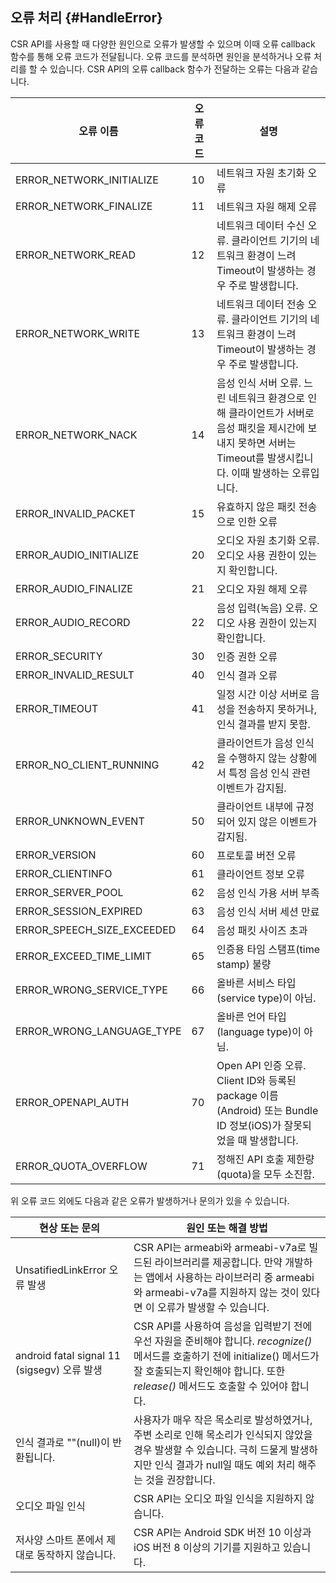 ## 오류 처리 {#HandleError}
 CSR API를 사용할 때 다양한 원인으로 오류가 발생할 수 있으며 이때 오류 callback 함수를 통해 오류 코드가 전달됩니다. 오류 코드를 분석하면 원인을 분석하거나 오류 처리를 할 수 있습니다. CSR API의 오류 callback 함수가 전달하는 오류는 다음과 같습니다.

| 오류 이름                  | 오류 코드 | 설명                                       |
|--------------------------|--------|--------------------------------------------|
| ERROR_NETWORK_INITIALIZE | 10 | 네트워크 자원 초기화 오류                |
| ERROR_NETWORK_FINALIZE   | 11 | 네트워크 자원 해제 오류                 |
| ERROR_NETWORK_READ       | 12 | 네트워크 데이터 수신 오류. 클라이언트 기기의 네트워크 환경이 느려 Timeout이 발생하는 경우 주로 발생합니다. |
| ERROR_NETWORK_WRITE      | 13 | 네트워크 데이터 전송 오류. 클라이언트 기기의 네트워크 환경이 느려 Timeout이 발생하는 경우 주로 발생합니다. |
| ERROR_NETWORK_NACK       | 14 | 음성 인식 서버 오류. 느린 네트워크 환경으로 인해 클라이언트가 서버로 음성 패킷을 제시간에 보내지 못하면 서버는 Timeout를 발생시킵니다. 이때 발생하는 오류입니다. |
| ERROR_INVALID_PACKET     | 15 | 유효하지 않은 패킷 전송으로 인한 오류       |
| ERROR_AUDIO_INITIALIZE   | 20 | 오디오 자원 초기화 오류. 오디오 사용 권한이 있는지 확인합니다. |
| ERROR_AUDIO_FINALIZE     | 21 | 오디오 자원 해제 오류                   |
| ERROR_AUDIO_RECORD       | 22 | 음성 입력(녹음) 오류. 오디오 사용 권한이 있는지 확인합니다. |
| ERROR_SECURITY           | 30 | 인증 권한 오류                        |
| ERROR_INVALID_RESULT     | 40 | 인식 결과 오류                        |
| ERROR_TIMEOUT            | 41 | 일정 시간 이상 서버로 음성을 전송하지 못하거나, 인식 결과를 받지 못함. |
| ERROR_NO_CLIENT_RUNNING  | 42 | 클라이언트가 음성 인식을 수행하지 않는 상황에서 특정 음성 인식 관련 이벤트가 감지됨. |
| ERROR_UNKNOWN_EVENT      | 50 | 클라이언트 내부에 규정되어 있지 않은 이벤트가 감지됨. |
| ERROR_VERSION            | 60 | 프로토콜 버전 오류                     |
| ERROR_CLIENTINFO         | 61 | 클라이언트 정보 오류                    |
| ERROR_SERVER_POOL        | 62 | 음성 인식 가용 서버 부족                |
| ERROR_SESSION_EXPIRED    | 63 | 음성 인식 서버 세션 만료                |
| ERROR_SPEECH_SIZE_EXCEEDED | 64 | 음성 패킷 사이즈 초과                 |
| ERROR_EXCEED_TIME_LIMIT  | 65 | 인증용 타임 스탬프(time stamp) 불량     |
| ERROR_WRONG_SERVICE_TYPE | 66 | 올바른 서비스 타입(service type)이 아님.  |
| ERROR_WRONG_LANGUAGE_TYPE | 67 | 올바른 언어 타입(language type)이 아님. |
| ERROR_OPENAPI_AUTH       | 70 | Open API 인증 오류. Client ID와 등록된 package 이름(Android) 또는 Bundle ID 정보(iOS)가 잘못되었을 때 발생합니다. |
| ERROR_QUOTA_OVERFLOW     | 71 | 정해진 API 호출 제한량(quota)을 모두 소진함. |


위 오류 코드 외에도 다음과 같은 오류가 발생하거나 문의가 있을 수 있습니다.

| 현상 또는 문의                       | 원인 또는 해결 방법                     |
|-----------------------------------|-------------------------------------|
| UnsatifiedLinkError 오류 발생               | CSR API는 armeabi와 armeabi-v7a로 빌드된 라이브러리를 제공합니다. 만약 개발하는 앱에서 사용하는 라이브러리 중 armeabi와 armeabi-v7a를 지원하지 않는 것이 있다면 이 오류가 발생할 수 있습니다. |
| android fatal signal 11 (sigsegv) 오류 발생 | CSR API를 사용하여 음성을 입력받기 전에 우선 자원을 준비해야 합니다. *recognize()* 메서드를 호출하기 전에 initialize() 메서드가 잘 호출되는지 확인해야 합니다. 또한 *release()* 메서드도 호출할 수 있어야 합니다. |
| 인식 결과로 ""(null)이 반환됩니다.              | 사용자가 매우 작은 목소리로 발성하였거나, 주변 소리로 인해 목소리가 인식되지 않았을 경우 발생할 수 있습니다. 극히 드물게 발생하지만 인식 결과가 null일 때도 예외 처리 해주는 것을 권장합니다. |
| 오디오 파일 인식                              | CSR API는 오디오 파일 인식을 지원하지 않습니다.        |
| 저사양 스마트 폰에서 제대로 동작하지 않습니다.       | CSR API는 Android SDK 버전 10 이상과 iOS 버전 8 이상의 기기를 지원하고 있습니다. |
